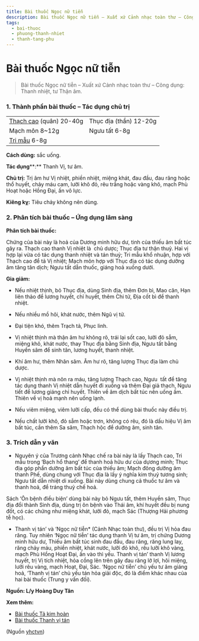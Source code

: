 ```yaml
---
title: Bài thuốc Ngọc nữ tiễn
description: Bài thuốc Ngọc nữ tiễn – Xuất xứ Cảnh nhạc toàn thư – Công dụng- Thanh nhiệt, tư Thận âm.
tags:
  - bai-thuoc
  - phuong-thanh-nhiet
  - thanh-tang-phu
---
```


# Bài thuốc Ngọc nữ tiễn 

> Bài thuốc Ngọc nữ tiễn – Xuất xứ Cảnh nhạc toàn thư – Công dụng: Thanh nhiệt, tư Thận âm.

### 1. Thành phần bài thuốc – Tác dụng chủ trị

|  |  |
| --- | --- |
| [Thạch cao](/yhctvn/vi-thuoc-thach-cao) (quân) 20-40g | Thục địa (thần) 12-20g |
| Mạch môn 8~12g | Ngưu tất 6-8g |
| [Tri mẫu](/yhctvn/vi-thuoc-tri-mau) 6-8g |  |

**Cách dùng:** sắc uống.

 **Tác dụng****:** Thanh Vị, tư âm. 

**Chủ trị:** Trị âm hư Vị nhiệt, phiền nhiệt, miệng khát, đau đầu, đau răng hoặc thổ huyết, chảy máu cam, lưỡi khô đỏ, rêu trắng hoặc vàng khô, mạch Phù Hoạt hoặc Hồng Đại, ấn vô lực.

**Kiêng kỵ:** Tiêu chảy không nên dùng.

### 2. Phân tích bài thuốc – Ứng dụng lâm sàng

**Phân tích bài thuốc:**

Chứng của bài này là hoả của Dương minh hữu dư, tinh của thiếu âm bất túc gây ra. Thạch cao thanh Vị nhiệt là  chủ dược; Thục địa tư thận thuỷ. Hai vị hợp lại vừa có tác dụng thanh nhiệt và tán thuỷ; Tri mẫu khổ nhuận, hợp với Thạch cao để tả Vị nhiệt; Mạch môn hợp với Thục địa có tác dụng dưỡng âm tăng tân dịch; Ngưu tất dẫn thuốc, giáng hoả xuống dưới.  

**Gia giảm:**  

+ Nếu nhiệt thịnh, bỏ Thục địa, dùng Sinh địa, thêm Đơn bì, Mao căn, Hạn liên thảo để lương huyết, chỉ huyết, thêm Chi tử, Địa cốt bì để thanh nhiệt.  

+ Nếu nhiều mồ hôi, khát nước, thêm Ngũ vị tử.  

+ Đại tiện khó, thêm Trạch tả, Phục linh.  

+ Vị nhiệt thịnh mà thận âm hư không rõ, trái lại sốt cao, lưỡi đỏ sẫm, miệng khô, khát nước, thay Thục địa bằng Sinh địa, Ngưu tất bằng Huyền sâm để sinh tân, lương huyết, thanh nhiệt.  

+ Khí âm hư, thêm Nhân sâm. Âm hư rõ, tăng lượng Thục địa làm chủ dược.  

+ Vj nhiệt thịnh mà nôn ra máu, tăng lượng Thạch cao, Ngưu  tất để tăng tác dụng thanh Vị nhiệt dẫn huyết đi xuống và thêm Đại giả thạch, Ngưu tiết để lương giáng chỉ huyết. Thiên về âm dịch bất túc nên uống ấm. Thiên về vị hoả mạnh nên uống lạnh.  

+ Nếu viêm miệng, viêm lưỡi cấp, đều có thể dùng bài thuốc này điều trị.  

+ Nếu chất lưỡi khô, đỏ sẫm hoặc trơn, không có rêu, đó là dấu hiệu Vị âm bất túc, cần thêm Sa sâm, Thạch hộc để dưỡng âm, sinh tân.  

### **3. Trích dẫn y văn**

+ Nguyên ý của Trương cảnh Nhạc chế ra bài này là lấy Thạch cao, Tri mẫu trong ‘Bạch hổ thang’ để thanh hoả hữu dư của dựơng minh; Thục địa góp phẩn dưỡng âm bất túc của thiếu âm; Mạch đông dưỡng âm thanh Phế, dùng chung với Thục địa là lấy ý nghĩa kim thuỷ tương sinh; Ngưu tất dẫn nhiệt di xuống. Bài này dùng chung cả thuốc tư âm và thanh hoả, để tráng thuỷ chế hoả.  

Sách ‘Ôn bệnh điều biện’ dùng bài này bỏ Ngưu tất, thêm Huyền sâm, Thục địa đổi thành Sinh địa, dùng trị ôn bệnh vào Thái âm, khí huyết đều bị nung đốt, có các chứng như miệng khát, lưỡi đỏ, mạch Sác (Thượng Hải phương tễ học).  

+ Thanh vị tán’ và ‘Ngọc nữ tiễn\* (Cảnh Nhạc toàn thư), đều trị Vị hỏa đau răng. Tuy nhiên ‘Ngọc nữ tiễn’ tác dụng thanh Vị tư âm, trị chứng Dương minh hữu dư, Thiếu âm bất túc sinh đau đầu, đau răng, răng lung lay, răng chảy máu, phiền nhiệt, khát nước, lưỡi đỏ khô, rêu lưỡi khô vàng, mạch Phù Hổng Hoạt Đại, ấn vào thì yếu. Thanh vị tán’ thanh Vị lương huyết, trị Vị tích nhiệt, hỏa cồng lên trên gây đau răng lở lợi, hôi miệng, lưỡi rêu vàng, mạch Hoạt, Đại, Sác. ‘Ngọc nữ tiễn’ chủ yếu tư âm giáng hoả, ‘Thanh vị tán’ chủ yếu tán hỏa giải độc, đó là điểm khác nhau của hai bài thuốc (Trung y vấn đối).  

**Nguồn: L/y Hoàng Duy Tân**

**Xem thêm:**

* [Bài thuốc Tả kim hoàn](/yhctvn/bai-thuoc-ta-kim-hoan)
* [Bài thuốc Thanh vị tán](/yhctvn/bai-thuoc-thanh-vi-tan)

(Nguồn <a href="https://yhctvn.com/bai-thuoc-ngoc-nu-tien/" target="_blank">yhctvn</a>)
